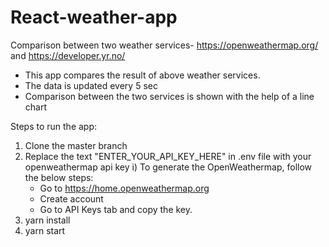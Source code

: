 # React-weather-app
Comparison between two weather services- https://openweathermap.org/ and https://developer.yr.no/
- This app compares the result of above weather services.
- The data is updated every 5 sec
- Comparison between the two services is shown with the help of a line chart


Steps to run the app:
1. Clone the master branch
2. Replace the text "ENTER_YOUR_API_KEY_HERE" in .env file with your openweathermap api key
    i) To generate the OpenWeathermap, follow the below steps:
      - Go to https://home.openweathermap.org
      - Create account
      - Go to API Keys tab and copy the key.
4. yarn install
5. yarn start
